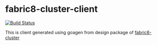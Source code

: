 # fabric8-cluster-client

[![Build Status](https://ci.centos.org/buildStatus/icon?job=devtools-fabric8-cluster-client-build-master-update-downstream)](https://ci.centos.org/view/Devtools/job/devtools-fabric8-cluster-client-build-master-update-downstream/lastBuild/)

This is client generated  using goagen from design package of [fabric8-cluster](https://github.com/fabric8-services/fabric8-cluster/tree/master/design)

